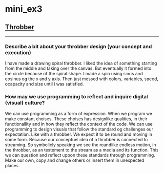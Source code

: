 # mini_ex3
## [Throbber](https://martinskodt.github.io/mini_ex3/mini_ex3%202/)

***
### Describe a bit about your throbber design (your concept and execution)
I have made a drawing spiral throbber. I liked the idea of something starting from the middle and taking over the canvas. But eventually it formed into the circle because of the spiral shape. I made a spin using sinus and cosinus og the x and y axis. Then just messed with colors, variables, speed, ocapacity and size until i was satisfied. 
### How may we use programming to reflect and inquire digital (visual) culture?
We can use programming as a form of expression. When we program we make constant choises. These choises has designlike qualities, in their functionallity and in how they reflect the context of the code. We can use programming to design visuals that follow the standard og challenges our expectation. Like with a throbber. We expect it to be round and moving in some form. Because our conceptuel idea of a throbber is connected to streaming. So symbolicly speaking we see the roundlike endless motion, in the throbber, as an testement to the stream as a media and its function. 
This we can question and reflect uppon these standards through programming. Make our own, copy and change others or insert them in unexpected places.
